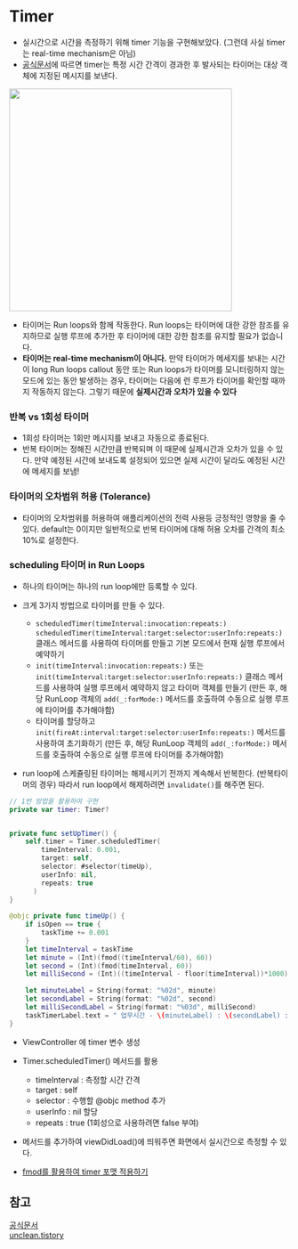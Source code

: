 # Timer
- 실시간으로 시간을 측정하기 위해 timer 기능을 구현해보았다. (그런데 사실 timer는 real-time mechanism은 아님)
- [공식문서](https://developer.apple.com/documentation/foundation/timer)에 따르면 timer는 특정 시간 간격이 경과한 후 발사되는 타이머는 대상 객체에 지정된 메시지를 보낸다.

<img src="https://i.imgur.com/ck584Ga.png" width="400">

- 타이머는 Run loops와 함께 작동한다. Run loops는 타이머에 대한 강한 참조를 유지하므로 실행 루프에 추가한 후 타이머에 대한 강한 참조를 유지할 필요가 없습니다.
- **타이머는 real-time mechanism이 아니다.** 만약 타이머가 메세지를 보내는 시간이 long Run loops callout 동안 또는 Run loops가 타이머를 모니터링하지 않는 모드에 있는 동안 발생하는 경우, 타이머는 다음에 런 루프가 타이머를 확인할 때까지 작동하지 않는다. 그렇기 때문에 **실제시간과 오차가 있을 수 있다**

### 반복 vs 1회성 타이머
- 1회성 타이머는 1회만 메시지를 보내고 자동으로 종료된다.
- 반복 타이머는 정해진 시간만큼 반복되며 이 때문에 실제시간과 오차가 있을 수 있다. 만약 예정된 시간에 보내도록 설정되어 있으면 실제 시간이 달라도 예정된 시간에 메세지를 보냄!

### 타이머의 오차범위 허용 (Tolerance)
- 타이머의 오차범위를 허용하여 애플리케이션의 전력 사용등 긍정적인 영향을 줄 수 있다. default는 0이지만 일반적으로 반복 타이머에 대해 허용 오차를 간격의 최소 10%로 설정한다.

### scheduling 타이머 in Run Loops
- 하나의 타이머는 하나의 run loop에만 등록할 수 있다.
- 크게 3가지 방법으로 타이머를 만들 수 있다.
   - `scheduledTimer(timeInterval:invocation:repeats:)`
`scheduledTimer(timeInterval:target:selector:userInfo:repeats:) `클래스 메서드를 사용하여 타이머를 만들고 기본 모드에서 현재 실행 루프에서 예약하기
   - `init(timeInterval:invocation:repeats:)` 또는 `init(timeInterval:target:selector:userInfo:repeats:)` 클래스 메서드를 사용하여 실행 루프에서 예약하지 않고 타이머 객체를 만들기 (만든 후, 해당 RunLoop 객체의 `add(_:forMode:)` 메서드를 호출하여 수동으로 실행 루프에 타이머를 추가해야함)
   - 타이머를 할당하고 `init(fireAt:interval:target:selector:userInfo:repeats:)` 메서드를 사용하여 초기화하기 (만든 후, 해당 RunLoop 객체의 `add(_:forMode:)` 메서드를 호출하여 수동으로 실행 루프에 타이머를 추가해야함)

- run loop에 스케쥴링된 타이머는 해제시키기 전까지 계속해서 반복한다. (반복타이머의 경우) 따라서 run loop에서 해제하려면 `invalidate()`를 해주면 된다.

```swift
// 1번 방법을 활용하여 구현
private var timer: Timer?


private func setUpTimer() {
    self.timer = Timer.scheduledTimer(
        timeInterval: 0.001, 
        target: self, 
        selector: #selector(timeUp), 
        userInfo: nil, 
        repeats: true
      )
}
    
@objc private func timeUp() {
    if isOpen == true {
        taskTime += 0.001
    }
    let timeInterval = taskTime
    let minute = (Int)(fmod((timeInterval/60), 60))
    let second = (Int)(fmod(timeInterval, 60))
    let milliSecond = (Int)((timeInterval - floor(timeInterval))*1000)
        
    let minuteLabel = String(format: "%02d", minute)
    let secondLabel = String(format: "%02d", second)
    let milliSecondLabel = String(format: "%03d", milliSecond)
    taskTimerLabel.text = " 업무시간 - \(minuteLabel) : \(secondLabel) : \(milliSecondLabel)"
}
```

- ViewController 에 timer 변수 생성
- Timer.scheduledTimer() 메서드를 활용
   - timeInterval : 측정할 시간 간격
   - target : self
   - selector : 수행할 @objc method 추가
   - userInfo : nil 할당
   - repeats : true (1회성으로 사용하려면 false 부여)

- 메서드를 추가하여 viewDidLoad()에 띄워주면 화면에서 실시간으로 측정할 수 있다.

- [fmod를 활용하여 timer 포맷 적용하기](https://github.com/yijiye/TIL-swift-/blob/main/Swift/fmod메서드.md)
## 참고
[공식문서](https://developer.apple.com/documentation/foundation/timer) </br>
[unclean.tistory](https://unclean.tistory.com/27)

